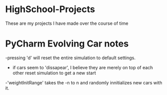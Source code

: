 # HighSchool-Projects
These are my projects I have made over the course of time


# PyCharm Evolving Car notes

-pressing 'd' will reset the entire simulation to default settings.

- if cars seem to 'dissapear', I believe they are merely on top of each other reset simulation to get a new start

-'weightInitRange' takes the -n to n and randomly innitializes new cars with it.




